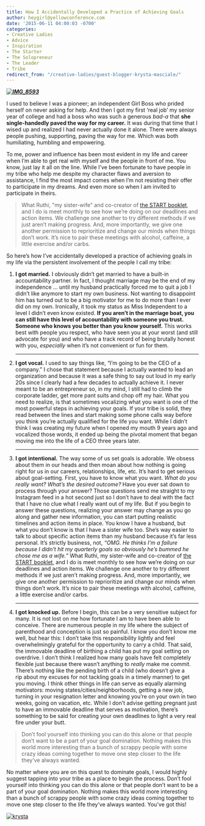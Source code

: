 ```yaml
---
title: How I Accidentally Developed a Practice of Achieving Goals
author: heygirl@yellowconference.com
date: '2015-06-11 04:00:03 -0700'
categories:
- Creative Ladies
- Advice
- Inspiration
- The Starter
- The Solopreneur
- The Leader
- Tribe
redirect_from: "/creative-ladies/guest-blogger-krysta-masciale/"
---
```


_**[![IMG_8593](http://yellowconference.com/wp-content/uploads/2015/06/IMG_8593.jpg)](http://yellowconference.com/wp-content/uploads/2015/06/IMG_8593.jpg)**_

I used to believe I was a pioneer; an independent Girl Boss who prided herself on never asking for help. And then I got my first ‘real job’ my senior year of college and had a boss who was such a generous _bad-a_ that **she single-handedly paved the way for my career.** It was during that time that I wised up and realized I had never actually done it alone. There were always people pushing, supporting, paving the way for me. Which was both humiliating, humbling and empowering.

To me, power and influence has been most evident in my life and career when I’m able to get real with myself and the people in front of me. You know, just lay it all on the line. While I’ve been fortunate to have people in my tribe who help me despite my character flaws and aversion to assistance, I find the most impact comes when I’m not resisting their offer to participate in my dreams. And even more so when I am invited to participate in theirs.

> What Ruthi, "my sister-wife" and co-creator of [the START booklet](http://www.stilettosontherocks.com/product/start-booklet-pdf/), and I do is meet monthly to see how we’re doing on our deadlines and action items. We challenge one another to try different methods if we just aren’t making progress. And, more importantly, we give one another permission to reprioritize and change our minds when things don’t work. It’s nice to pair these meetings with alcohol, caffeine, a little exercise and/or carbs.

So here’s how I’ve accidentally developed a practice of achieving goals in my life via the persistent involvement of the people I call my tribe:

1.  **I got married.** I obviously didn’t get married to have a built-in accountability partner. In fact, I thought marriage may be the end of my independence … until my husband practically forced me to quit a job I didn’t like anymore to start my own business. Not wanting to disappoint him has turned out to be a big motivator for me to do more than I ever did on my own. Ironically, it took my status as Miss Independent to a level I didn’t even know existed. **If you aren’t in the marriage boat, you can still have this level of accountability with someone you trust. Someone who knows you better than you know yourself.** This works best with people you respect, who have seen you at your worst (and still advocate for you) and who have a track record of being brutally honest with you, _especially_ when it’s not convenient or fun for them.  

    * * *

3.  **I got vocal.** I used to say things like, “I’m going to be the CEO of a company.” I chose that statement because I actually wanted to lead an organization and because it was a safe thing to say out loud in my early 20s since I clearly had a few decades to actually achieve it. I never meant to be an entrepreneur so, in my mind, I still had to climb the corporate ladder, get more pant suits and chop off my hair. What you need to realize, is that sometimes vocalizing what you want is one of the most powerful steps in achieving your goals. If your tribe is solid, they read between the lines and start making some phone calls way before you think you’re actually qualified for the life you want. While I didn’t think I was creating my future when I opened my mouth 9 years ago and vocalized those words, it ended up being the pivotal moment that began moving me into the life of a CEO three years later.  

    * * *

5.  **I got intentional.** The way some of us set goals is adorable. We obsess about them in our heads and then moan about how nothing is going right for us in our careers, relationships, life, etc. It’s hard to get serious about goal-setting. First, you have to know what you want. _What do you really want?_ _What’s the desired outcome?_ Have you ever sat down to process through your answer? Those questions send me straight to my Instagram feed in a hot second just so I don’t have to deal with the fact that I have no clue what I really want out of my life. But if you begin to answer these questions, realizing your answer may change as you go along and gather new information, you can start putting realistic timelines and action items in place. You know I have a husband, but what you don’t know is that I have a sister wife too. She’s way easier to talk to about specific action items than my husband because it’s far less personal. It’s strictly business, not, _“OMG. He thinks I’m a failure because I didn’t hit my quarterly goals so obviously he’s bummed he chose me as a wife.”_ What Ruthi, my sister-wife and co-creator of [the START booklet](http://www.stilettosontherocks.com/product/start-booklet-pdf/), and I do is meet monthly to see how we’re doing on our deadlines and action items. We challenge one another to try different methods if we just aren’t making progress. And, more importantly, we give one another permission to reprioritize and change our minds when things don’t work. It’s nice to pair these meetings with alcohol, caffeine, a little exercise and/or carbs.  

    * * *

7.  **I got knocked up.** Before I begin, this can be a very sensitive subject for many. It is not lost on me how fortunate I am to have been able to conceive. There are numerous people in my life where the subject of parenthood and conception is just so painful. I know you don’t know me well, but hear this: I don’t take this responsibility lightly and feel overwhelmingly grateful for the opportunity to carry a child. That said, the immovable deadline of birthing a child has put my goal setting on overdrive. I don’t think I realized how many goals have felt completely flexible just because there wasn’t anything to _really_ make me commit. There’s nothing like the pending birth of a child (who doesn’t give a rip about my excuses for not tackling goals in a timely manner) to get you moving. I think other things in life can serve as equally alarming motivators: moving states/cities/neighborhoods, getting a new job, turning in your resignation letter and knowing you’re on your own in two weeks, going on vacation, etc. While I don’t advise getting pregnant just to have an immovable deadline that serves as motivation, there’s something to be said for creating your own deadlines to light a very real fire under your butt.

> Don’t fool yourself into thinking you can do this alone or that people don’t want to be a part of your goal domination. Nothing makes this world more interesting than a bunch of scrappy people with some crazy ideas coming together to move one step closer to the life they’ve always wanted.

No matter where you are on this quest to dominate goals, I would highly suggest tapping into your tribe as a place to begin the process. Don’t fool yourself into thinking you can do this alone or that people don’t want to be a part of your goal domination. Nothing makes this world more interesting than a bunch of scrappy people with some crazy ideas coming together to move one step closer to the life they’ve always wanted. You’ve got this!

[![krysta](http://yellowconference.com/wp-content/uploads/2015/06/krysta.jpg)](http://www.stilettosontherocks.com/)
